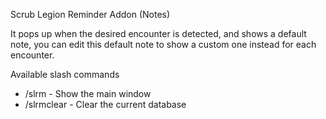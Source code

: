 Scrub Legion Reminder Addon (Notes)

It pops up when the desired encounter is detected, and shows a default note, you can edit this default note to show a custom one instead for each encounter.

Available slash commands

- /slrm - Show the main window 
- /slrmclear - Clear the current database 